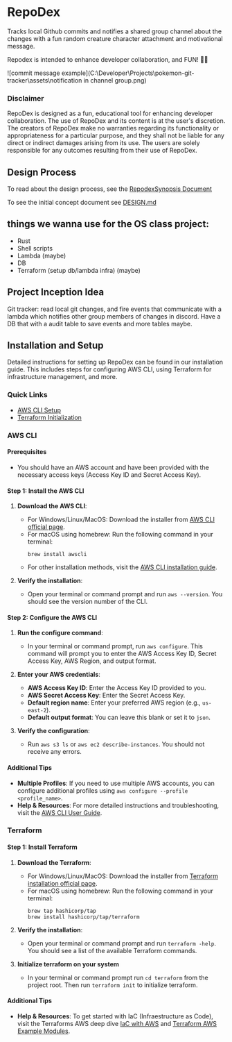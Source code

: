 # RepoDex

Tracks local Github commits and notifies a shared group channel about the changes with a fun random creature character attachment and motivational message.

Repodex is intended to enhance developer collaboration, and FUN! 🐻‍❄️

![commit message example](C:\Developer\Projects\pokemon-git-tracker\assets\notification in channel group.png)

### Disclaimer

RepoDex is designed as a fun, educational tool for enhancing developer collaboration. The use of RepoDex and its content is at the user's discretion. The creators of RepoDex make no warranties regarding its functionality or appropriateness for a particular purpose, and they shall not be liable for any direct or indirect damages arising from its use. The users are solely responsible for any outcomes resulting from their use of RepoDex.

## Design Process

To read about the design process, see the [RepodexSynopsis Document](./RepodexSynopsis.md)

To see the initial concept document see [DESIGN.md](./DESIGN.md)

## things we wanna use for the OS class project:

- Rust
- Shell scripts
- Lambda (maybe)
- DB
- Terraform (setup db/lambda infra) (maybe)

## Project Inception Idea

Git tracker: read local git changes, and fire events that communicate with a lambda which notifies other group members of changes in discord. Have a DB that with a audit table to save events and more tables maybe.

## Installation and Setup

Detailed instructions for setting up RepoDex can be found in our installation guide. This includes steps for configuring AWS CLI, using Terraform for infrastructure management, and more.

### Quick Links

- [AWS CLI Setup](#aws-cli)
- [Terraform Initialization](#terraform)

### AWS CLI

#### Prerequisites

- You should have an AWS account and have been provided with the necessary access keys (Access Key ID and Secret Access Key).

#### Step 1: Install the AWS CLI

1. **Download the AWS CLI**:

   - For Windows/Linux/MacOS: Download the installer from [AWS CLI official page](https://aws.amazon.com/cli/).
   - For macOS using homebrew: Run the following command in your terminal:
     ```
     brew install awscli
     ```
   - For other installation methods, visit the [AWS CLI installation guide](https://docs.aws.amazon.com/cli/latest/userguide/cli-chap-install.html).

2. **Verify the installation**:
   - Open your terminal or command prompt and run `aws --version`. You should see the version number of the CLI.

#### Step 2: Configure the AWS CLI

1. **Run the configure command**:

   - In your terminal or command prompt, run `aws configure`. This command will prompt you to enter the AWS Access Key ID, Secret Access Key, AWS Region, and output format.

2. **Enter your AWS credentials**:

   - **AWS Access Key ID**: Enter the Access Key ID provided to you.
   - **AWS Secret Access Key**: Enter the Secret Access Key.
   - **Default region name**: Enter your preferred AWS region (e.g., `us-east-2`).
   - **Default output format**: You can leave this blank or set it to `json`.

3. **Verify the configuration**:
   - Run `aws s3 ls` or `aws ec2 describe-instances`. You should not receive any errors.

#### Additional Tips

- **Multiple Profiles**: If you need to use multiple AWS accounts, you can configure additional profiles using `aws configure --profile <profile_name>`.
- **Help & Resources**: For more detailed instructions and troubleshooting, visit the [AWS CLI User Guide](https://docs.aws.amazon.com/cli/latest/userguide/cli-configure-quickstart.html).

### Terraform

#### Step 1: Install Terraform

1. **Download the Terraform**:

   - For Windows/Linux/MacOS: Download the installer from [Terraform installation official page](<[https://aws.amazon.com/cli/](https://developer.hashicorp.com/terraform/tutorials/aws-get-started/install-cli#install-terraform)>).
   - For macOS using homebrew: Run the following command in your terminal:
     ```
     brew tap hashicorp/tap
     brew install hashicorp/tap/terraform
     ```

2. **Verify the installation**:

   - Open your terminal or command prompt and run `terraform -help`. You should see a list of the available Terraform commands.

3. **Initialize terraform on your system**
   - In your terminal or command prompt run `cd terraform` from the project root. Then run `terraform init` to initialize terraform.

#### Additional Tips

- **Help & Resources**: To get started with IaC (Infraestructure as Code), visit the Terraforms AWS deep dive [IaC with AWS](https://developer.hashicorp.com/terraform/tutorials/aws-get-started/infrastructure-as-code) and [Terraform AWS Example Modules](https://github.com/terraform-aws-modules).
